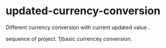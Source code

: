 # updated-currency-conversion
Different currency conversion with current updated value .
 
sequence of project.
1)basic currencey conversion.
